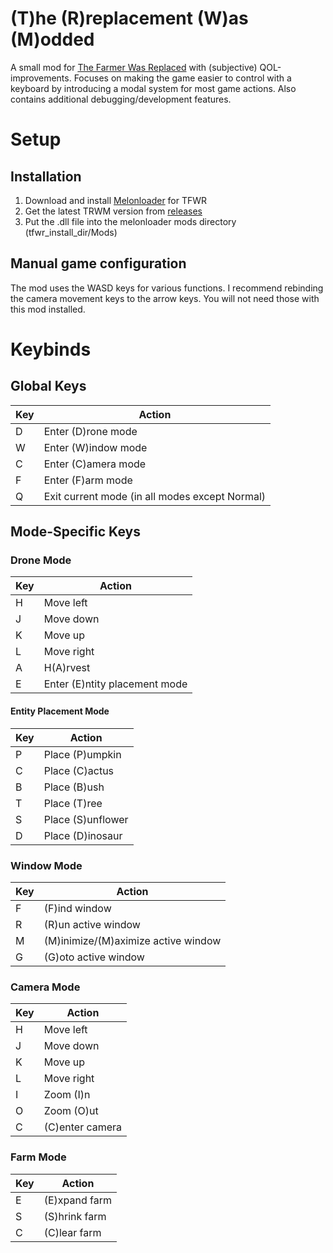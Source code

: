 ﻿# (T)he (R)replacement (W)as (M)odded

A small mod for [The Farmer Was Replaced](https://store.steampowered.com/app/2060160/The_Farmer_Was_Replaced/)
with (subjective) QOL-improvements. Focuses on making the game easier to control with a keyboard by introducing a modal
system for most game actions. Also contains additional debugging/development features.

# Setup

## Installation
1. Download and install [Melonloader](https://melonwiki.xyz/#/README?id=automated-installation) for TFWR
2. Get the latest TRWM version from [releases](https://github.com/touchsoft-agroth/trwm/releases)
3. Put the .dll file into the melonloader mods directory (tfwr_install_dir/Mods)

## Manual game configuration
The mod uses the WASD keys for various functions. I recommend rebinding the camera movement keys
to the arrow keys. You will not need those with this mod installed.


# Keybinds

## Global Keys

| Key | Action |
|-----|--------|
| D | Enter (D)rone mode |
| W | Enter (W)indow mode |
| C | Enter (C)amera mode |
| F | Enter (F)arm mode |
| Q | Exit current mode (in all modes except Normal) |

## Mode-Specific Keys

### Drone Mode

| Key | Action |
|-----|--------|
| H | Move left |
| J | Move down |
| K | Move up |
| L | Move right |
| A | H(A)rvest |
| E | Enter (E)ntity placement mode |

#### Entity Placement Mode

| Key | Action |
|-----|--------|
| P | Place (P)umpkin |
| C | Place (C)actus |
| B | Place (B)ush |
| T | Place (T)ree |
| S | Place (S)unflower |
| D | Place (D)inosaur |

### Window Mode

| Key | Action |
|-----|--------|
| F | (F)ind window |
| R | (R)un active window |
| M | (M)inimize/(M)aximize active window |
| G | (G)oto active window |

### Camera Mode

| Key | Action |
|-----|--------|
| H | Move left |
| J | Move down |
| K | Move up |
| L | Move right |
| I | Zoom (I)n |
| O | Zoom (O)ut |
| C | (C)enter camera |

### Farm Mode

| Key | Action |
|-----|--------|
| E | (E)xpand farm |
| S | (S)hrink farm |
| C | (C)lear farm |